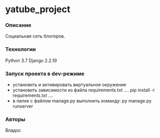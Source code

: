 # yatube_project
### Описание
Социальная сеть блогеров.
### Технологии
Python 3.7
Django 2.2.19
### Запуск проекта в dev-режиме
- установить и активировать виртуальное окружение
- установить зависимости из файла requirements.txt
....
pip install -r requirements.txt
....
- в папке с файлом manage.py выполнить команду:
py manage.py runserver 
### Авторы 
Владос
